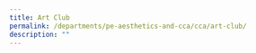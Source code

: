 ```yaml
---
title: Art Club
permalink: /departments/pe-aesthetics-and-cca/cca/art-club/
description: ""
---
```


